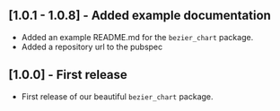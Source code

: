 ## [1.0.1 - 1.0.8] - Added example documentation

- Added an example README.md for the `bezier_chart` package.
- Added a repository url to the pubspec

## [1.0.0] - First release

- First release of our beautiful `bezier_chart` package.
